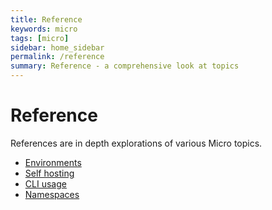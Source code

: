 ```yaml
---
title: Reference
keywords: micro
tags: [micro]
sidebar: home_sidebar
permalink: /reference
summary: Reference - a comprehensive look at topics
---
```


# Reference

References are in depth explorations of various Micro topics.

- [Environments](environments)
- [Self hosting](self-hosting)
- [CLI usage](cli)
- [Namespaces](namespaces)